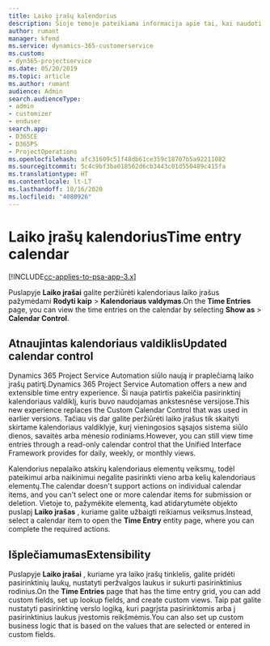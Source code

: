 ```yaml
---
title: Laiko įrašų kalendorius
description: Šioje temoje pateikiama informacija apie tai, kai naudoti laiko įrašų kalendorių.
author: rumant
manager: kfend
ms.service: dynamics-365-customerservice
ms.custom:
- dyn365-projectservice
ms.date: 05/20/2019
ms.topic: article
ms.author: rumant
audience: Admin
search.audienceType:
- admin
- customizer
- enduser
search.app:
- D365CE
- D365PS
- ProjectOperations
ms.openlocfilehash: afc31609c51f48db61ce359c18707b5a92211082
ms.sourcegitcommit: 5c4c9bf3ba018562d6cb3443c01d550489c415fa
ms.translationtype: HT
ms.contentlocale: lt-LT
ms.lasthandoff: 10/16/2020
ms.locfileid: "4080926"
---
```

# <a name="time-entry-calendar"></a><span data-ttu-id="42c75-103">Laiko įrašų kalendorius</span><span class="sxs-lookup"><span data-stu-id="42c75-103">Time entry calendar</span></span>

[!INCLUDE[cc-applies-to-psa-app-3.x](../includes/cc-applies-to-psa-app-3x.md)]

<span data-ttu-id="42c75-104">Puslapyje **Laiko įrašai** galite peržiūrėti kalendoriaus laiko įrašus pažymėdami **Rodyti kaip** \> **Kalendoriaus valdymas**.</span><span class="sxs-lookup"><span data-stu-id="42c75-104">On the **Time Entries** page, you can view the time entries on the calendar by selecting **Show as** \> **Calendar Control**.</span></span>

## <a name="updated-calendar-control"></a><span data-ttu-id="42c75-105">Atnaujintas kalendoriaus valdiklis</span><span class="sxs-lookup"><span data-stu-id="42c75-105">Updated calendar control</span></span>

<span data-ttu-id="42c75-106">Dynamics 365 Project Service Automation siūlo naują ir praplečiamą laiko įrašų patirtį.</span><span class="sxs-lookup"><span data-stu-id="42c75-106">Dynamics 365 Project Service Automation offers a new and extensible time entry experience.</span></span> <span data-ttu-id="42c75-107">Ši nauja patirtis pakeičia pasirinktinį kalendoriaus valdiklį, kuris buvo naudojamas ankstesnėse versijose.</span><span class="sxs-lookup"><span data-stu-id="42c75-107">This new experience replaces the Custom Calendar Control that was used in earlier versions.</span></span> <span data-ttu-id="42c75-108">Tačiau vis dar galite peržiūrėti laiko įrašus tik skaityti skirtame kalendoriaus valdiklyje, kurį vieningosios sąsajos sistema siūlo dienos, savaitės arba mėnesio rodiniams.</span><span class="sxs-lookup"><span data-stu-id="42c75-108">However, you can still view time entries through a read-only calendar control that the Unified Interface Framework provides for daily, weekly, or monthly views.</span></span>

<span data-ttu-id="42c75-109">Kalendorius nepalaiko atskirų kalendoriaus elementų veiksmų, todėl pateikimui arba naikinimui negalite pasirinkti vieno arba kelių kalendoriaus elementų.</span><span class="sxs-lookup"><span data-stu-id="42c75-109">The calendar doesn't support actions on individual calendar items, and you can't select one or more calendar items for submission or deletion.</span></span> <span data-ttu-id="42c75-110">Vietoje to, pažymėkite elementą, kad atidarytumėte objekto puslapį **Laiko įrašas** , kuriame galite užbaigti reikiamus veiksmus.</span><span class="sxs-lookup"><span data-stu-id="42c75-110">Instead, select a calendar item to open the **Time Entry** entity page, where you can complete the required actions.</span></span>

## <a name="extensibility"></a><span data-ttu-id="42c75-111">Išplečiamumas</span><span class="sxs-lookup"><span data-stu-id="42c75-111">Extensibility</span></span>

<span data-ttu-id="42c75-112">Puslapyje **Laiko įrašai** , kuriame yra laiko įrašų tinklelis, galite pridėti pasirinktinių laukų, nustatyti peržvalgos laukus ir sukurti pasirinktinius rodinius.</span><span class="sxs-lookup"><span data-stu-id="42c75-112">On the **Time Entries** page that has the time entry grid, you can add custom fields, set up lookup fields, and create custom views.</span></span> <span data-ttu-id="42c75-113">Taip pat galite nustatyti pasirinktinę verslo logiką, kuri pagrįsta pasirinktomis arba į pasirinktinius laukus įvestomis reikšmėmis.</span><span class="sxs-lookup"><span data-stu-id="42c75-113">You can also set up custom business logic that is based on the values that are selected or entered in custom fields.</span></span>

